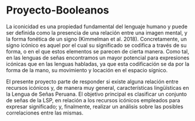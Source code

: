 # Proyecto-Booleanos
La iconicidad es una propiedad fundamental del lenguaje humano y puede ser definida como la presencia de una relación entre una imagen mental, y la forma fonética de un signo (Kimmelman et al. 2018).
Concretamente, un signo icónico es aquel por el cual su significado se codifica a través de su forma, o en el que estos elementos se parecen de cierta manera. Como tal, en las lenguas de señas encontramos un mayor potencial para expresiones icónicas que en las lenguas habladas, ya que esta codificación se da por la forma de la mano, su movimiento y locación en el espacio sígnico.

El presente proyecto parte de responder si existe alguna relación entre recursos icónicos y, de manera muy general, características lingüísticas en la Lengua de Señas Peruana. El objetivo principal es clasificar un conjunto de señas de la LSP, en relación a los recursos icónicos empleados para expresar significado; y, finalmente, realizar un análisis sobre las posibles correlaciones entre las mismas.
